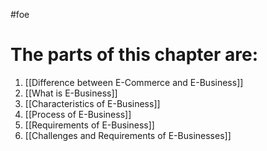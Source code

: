 #foe 
# The parts of this chapter are:
1. [[Difference between E-Commerce and E-Business]]
2. [[What is E-Business]]
3. [[Characteristics of E-Business]]
4. [[Process of E-Business]]
5. [[Requirements of E-Business]]
6. [[Challenges and Requirements of E-Businesses]]